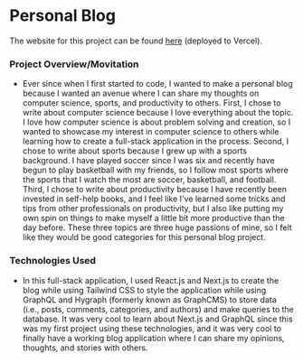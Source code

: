 # Personal Blog 

The website for this project can be found [here](https://personal-blog-justinshin6.vercel.app/) (deployed to Vercel).
### Project Overview/Movitation 
- Ever since when I first started to code, I wanted to make a personal blog because I wanted an 
avenue where I can share my thoughts on computer science, sports, and productivity to others. 
First, I chose to write about computer science because I love everything about the topic. I 
love how computer science is about problem solving and creation, so I wanted to showcase 
my interest in computer science to others while learning how to create a full-stack application
in the process. Second, I chose to write about sports because I grew up with a sports background.
I have played soccer since I was six and recently have begun to play basketball with my friends, so 
I follow most sports where the sports that I watch the most are soccer, basketball, and football. 
Third, I chose to write about productivity because I have recently been invested in self-help books, 
and I feel like I've learned some tricks and tips from other professionals on productivity, but I 
also like putting my own spin on things to make myself a little bit more productive than the day 
before. These three topics are three huge passions of mine, so I felt like they would be good 
categories for this personal blog project. 
### Technologies Used 
- In this full-stack application, I used React.js and Next.js to create the blog while using 
Tailwind CSS to style the application while using GraphQL and Hygraph (formerly known as 
GraphCMS) to store data (i.e., posts, comments, categories, and authors) and make queries 
to the database. It was very cool to learn about Next.js and GraphQL since this was my first
project using these technologies, and it was very cool to finally have a working blog 
application where I can share my opinions, thoughts, and stories with others. 
